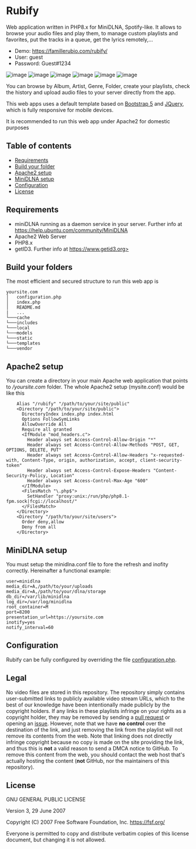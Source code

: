 # Rubify
Web application written in PHP8.x for MiniDLNA, Spotify-like.
It allows to browse your audio files and play them, to manage custom playlists and favorites, put the tracks in a queue, get the lyrics remotely,... 

- Demo: https://famillerubio.com/rubify/
- User: guest
- Password: Guest#1234

![image](https://github.com/RubioApps/Rubify/assets/155658204/672b93ae-64b1-4124-b24d-cf2e66f58057)
![image](https://github.com/RubioApps/Rubify/assets/155658204/bb5d01e3-9787-447a-bbdb-b84f24a59949)
![image](https://github.com/RubioApps/Rubify/assets/155658204/0ce593a5-73de-48c1-93a0-47181a0d1cd6)
![image](https://github.com/RubioApps/Rubify/assets/155658204/19a9573f-d2bc-4d51-9a47-124e10ffbffc)
![image](https://github.com/RubioApps/Rubify/assets/155658204/fcd9d8e4-f4b9-4826-85e3-71f18f32fe53)
![image](https://github.com/RubioApps/Rubify/assets/155658204/671c8ba0-0504-4e37-837f-e82bd6de07fc)

You can browse by Album, Artist, Genre, Folder, create your playlists, check the history and upload audio files to your server directly from the app.

This web apps uses a default template based on [Bootstrap 5](https://getbootstrap.com) and [JQuery](https://jquery.com/), which is fully responsive for mobile devices.

It is recommended to run this web app under Apache2 for domestic purposes

## Table of contents

- [Requirements](#requirements)
- [Build your folder](#build-your-folders)
- [Apache2 setup](#apache-setup)
- [MiniDLNA setup](#minidlna-setup)
- [Configuration](#configuration)
- [License](#license)

## Requirements

- miniDLNA running as a daemon service in your server. Further info at https://help.ubuntu.com/community/MiniDLNA
- Apache2 Web Server
- PHP8.x
- getID3. Further info at https://www.getid3.org>

## Build your folders

The most efficient and secured structure to run this web app is

```
yoursite.com 
│   configuration.php
│   index.php
│   README.md
|   ...
└───cache
└───includes
└───local
└───models
└───static
└───templates
└───vendor    
```

## Apache2 setup

You can create a directory in your main Apache web application that points to */yoursite.com* folder.
The whole Apache2 setup (mysite.conf) would be like this
```
    Alias "/rubify" "/path/to/your/site/public"
    <Directory "/path/to/your/site/public">  
      DirectoryIndex index.php index.html
      Options FollowSymLinks
      AllowOverride All
      Require all granted            
      <IfModule "mod_headers.c">        
        Header always set Access-Control-Allow-Origin "*"
        Header always set Access-Control-Allow-Methods "POST, GET, OPTIONS, DELETE, PUT"
        Header always set Access-Control-Allow-Headers "x-requested-with, Content-Type, origin, authorization, accept, client-security-token"
        Header always set Access-Control-Expose-Headers "Content-Security-Policy, Location"
        Header always set Access-Control-Max-Age "600"        
      </IfModule>        
      <FilesMatch "\.php$">
        SetHandler "proxy:unix:/run/php/php8.1-fpm.sock|fcgi://localhost/"
      </FilesMatch>        
    </Directory>
    <Directory "/path/to/your/site/users"> 
      Order deny,allow
      Deny from all
    </Directory>
```
## MiniDLNA setup
You must setup the minidlna.conf file to fore the refresh and inofity correctly. Hereinafter a functional example:
```
user=minidlna
media_dir=A,/path/to/your/uploads
media_dir=A,/path/to/your/dlna/storage
db_dir=/var/lib/minidlna
log_dir=/var/log/minidlna
root_container=M
port=8200
presentation_url=https://yoursite.com
inotify=yes
notify_interval=60
```

## Configuration

Rubify can be fully configured by overriding the file [configuration.php](https://github.com/RubioApps/Rubify/blob/main/configuration.php).

## Legal

No video files are stored in this repository. The repository simply contains user-submitted links to publicly available video stream URLs, which to the best of our knowledge have been intentionally made publicly by the copyright holders. If any links in these playlists infringe on your rights as a copyright holder, they may be removed by sending a [pull request](https://github.com/RubioApps/Rubify/pulls) or opening an [issue](https://github.com//RubioApps/Rubify/issues/new?assignees=freearhey&labels=removal+request&template=--removal-request.yml&title=Remove%3A+). However, note that we have **no control** over the destination of the link, and just removing the link from the playlist will not remove its contents from the web. Note that linking does not directly infringe copyright because no copy is made on the site providing the link, and thus this is **not** a valid reason to send a DMCA notice to GitHub. To remove this content from the web, you should contact the web host that's actually hosting the content (**not** GitHub, nor the maintainers of this repository).

## License

GNU GENERAL PUBLIC LICENSE

Version 3, 29 June 2007

Copyright (C) 2007 Free Software Foundation, Inc.
<https://fsf.org/>

Everyone is permitted to copy and distribute verbatim copies of this
license document, but changing it is not allowed.
